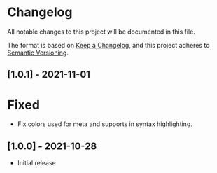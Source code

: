 # Changelog

All notable changes to this project will be documented in this file.

The format is based on [Keep a Changelog](https://keepachangelog.com/en/1.0.0/), and this project adheres to [Semantic Versioning](https://semver.org/spec/v2.0.0.html).

## [1.0.1] - 2021-11-01

# Fixed

- Fix colors used for meta and supports in syntax highlighting.

## [1.0.0] - 2021-10-28

- Initial release
